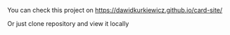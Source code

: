 You can check this project on https://dawidkurkiewicz.github.io/card-site/

Or just clone repository and view it locally
